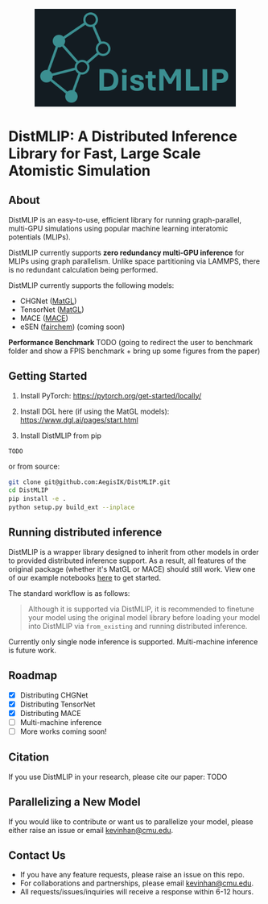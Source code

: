 <p align="center">
  <img src="assets/logo.png" width="400" alt="Alt text">
</p>

# DistMLIP: A Distributed Inference Library for Fast, Large Scale Atomistic Simulation

## About

DistMLIP is an easy-to-use, efficient library for running graph-parallel, multi-GPU simulations using popular machine learning interatomic potentials (MLIPs).

DistMLIP currently supports **zero redundancy multi-GPU inference** for MLIPs using graph parallelism. Unlike space partitioning via LAMMPS, there is no redundant calculation being performed.

DistMLIP currently supports the following models:

- CHGNet ([MatGL](https://github.com/materialsvirtuallab/matgl))
- TensorNet ([MatGL](https://github.com/materialsvirtuallab/matgl))
- MACE ([MACE](https://github.com/ACEsuit/mace))
- eSEN ([fairchem](https://github.com/facebookresearch/fairchem)) (coming soon)

**Performance Benchmark**
TODO (going to redirect the user to benchmark folder and show a FPIS benchmark + bring up some figures from the paper)

## Getting Started

1. Install PyTorch: https://pytorch.org/get-started/locally/

2. Install DGL here (if using the MatGL models): https://www.dgl.ai/pages/start.html

3. Install DistMLIP from pip
```
TODO
```

or from source:

```bash
git clone git@github.com:AegisIK/DistMLIP.git
cd DistMLIP
pip install -e .
python setup.py build_ext --inplace
```

## Running distributed inference
DistMLIP is a wrapper library designed to inherit from other models in order to provided distributed inference support. As a result, all features of the original package (whether it's MatGL or MACE) should still work. View one of our example notebooks [here](./examples) to get started. 

The standard workflow is as follows:



> Although it is supported via DistMLIP, it is recommended to finetune your model using the original model library before loading your model into DistMLIP via `from_existing` and running distributed inference.

Currently only single node inference is supported. Multi-machine inference is future work.


## Roadmap

- [x] Distributing CHGNet
- [x] Distributing TensorNet
- [X] Distributing MACE
- [ ] Multi-machine inference
- [ ] More works coming soon! 

## Citation

If you use DistMLIP in your research, please cite our paper:
TODO

## Parallelizing a New Model
If you would like to contribute or want us to parallelize your model, please either raise an issue or email kevinhan@cmu.edu.

## Contact Us

- If you have any feature requests, please raise an issue on this repo.
- For collaborations and partnerships, please email kevinhan@cmu.edu.
- All requests/issues/inquiries will receive a response within 6-12 hours.


